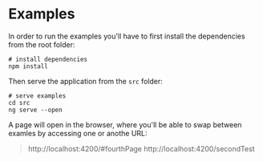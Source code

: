 # Examples

In order to run the examples you'll have to first install the dependencies from the root folder:

```shell
# install dependencies
npm install
```

Then serve the application from the `src` folder:

```shell
# serve examples
cd src
ng serve --open
```

A page will open in the browser, where you'll be able to swap between examles by accessing one or anothe URL:

> http://localhost:4200/#fourthPage
> http://localhost:4200/secondTest